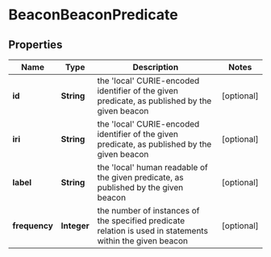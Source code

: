 
# BeaconBeaconPredicate

## Properties
Name | Type | Description | Notes
------------ | ------------- | ------------- | -------------
**id** | **String** | the &#39;local&#39; CURIE-encoded identifier of the given predicate, as published by the given beacon  |  [optional]
**iri** | **String** | the &#39;local&#39; CURIE-encoded identifier of the given predicate, as published by the given beacon  |  [optional]
**label** | **String** | the &#39;local&#39; human readable of the given predicate, as published by the given beacon  |  [optional]
**frequency** | **Integer** | the number of instances of the specified predicate relation is used in statements within the given beacon  |  [optional]



